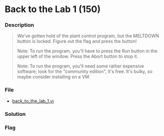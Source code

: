 # Back to the Lab 1 (150)

### Description
> We've gotten hold of the plant control program, but the MELTDOWN button is locked. Figure out the flag and press the button!
>
> Note: To run the program, you'll have to press the Run button in the upper left of the window. Press the Abort button to stop it.
>
> Note: To run the program, you'll need some rather expensive software; look for the "community edition", it's free. It's bulky, so maybe consider installing on a VM.`

### File
* [back_to_the_lab_1.vi](./File/back_to_the_lab_1.vi)

### Solution

### Flag
```

```